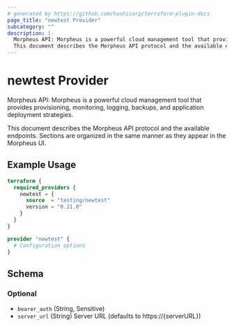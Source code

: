 ```yaml
---
# generated by https://github.com/hashicorp/terraform-plugin-docs
page_title: "newtest Provider"
subcategory: ""
description: |-
  Morpheus API: Morpheus is a powerful cloud management tool that provides provisioning, monitoring, logging, backups, and application deployment strategies.
  This document describes the Morpheus API protocol and the available endpoints. Sections are organized in the same manner as they appear in the Morpheus UI.
---
```


# newtest Provider

Morpheus API: Morpheus is a powerful cloud management tool that provides provisioning, monitoring, logging, backups, and application deployment strategies.

This document describes the Morpheus API protocol and the available endpoints. Sections are organized in the same manner as they appear in the Morpheus UI.

## Example Usage

```terraform
terraform {
  required_providers {
    newtest = {
      source  = "testing/newtest"
      version = "0.21.0"
    }
  }
}

provider "newtest" {
  # Configuration options
}
```

<!-- schema generated by tfplugindocs -->
## Schema

### Optional

- `bearer_auth` (String, Sensitive)
- `server_url` (String) Server URL (defaults to https://{serverURL})
